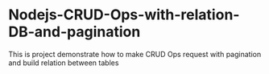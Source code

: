 # Nodejs-CRUD-Ops-with-relation-DB-and-pagination
This is project demonstrate how to make CRUD Ops request with pagination and build relation between tables
